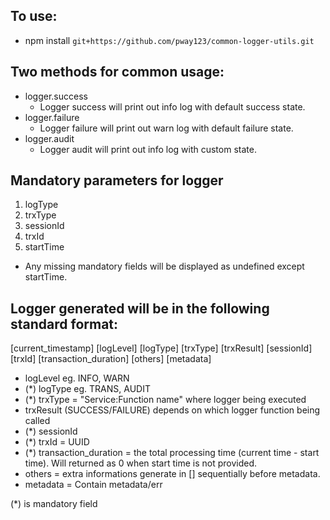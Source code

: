 ## To use:
- npm install `git+https://github.com/pway123/common-logger-utils.git`

## Two methods for common usage:
- logger.success
    - Logger success will print out info log with default success state.
- logger.failure
    - Logger failure will print out warn log with default failure state.
- logger.audit
    - Logger audit will print out info log with custom state.

## Mandatory parameters for logger
1. logType
2. trxType
3. sessionId
4. trxId
5. startTime

- Any missing mandatory fields will be displayed as undefined except startTime.

## Logger generated will be in the following standard format:
[current_timestamp] [logLevel] [logType] [trxType] [trxResult] [sessionId] [trxId] [transaction_duration] [others] [metadata]

- logLevel eg. INFO, WARN
- (*) logType eg. TRANS, AUDIT
- (*) trxType = "Service:Function name" where logger being executed
- trxResult (SUCCESS/FAILURE) depends on which logger function being called
- (*) sessionId
- (*) trxId = UUID 
- (*) transaction_duration = the total processing time (current time - start time). Will returned as 0 when start time is not provided.
- others = extra informations generate in [] sequentially before metadata.
- metadata = Contain metadata/err

(*) is mandatory field